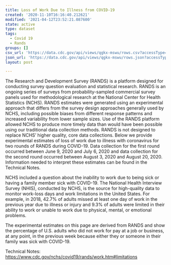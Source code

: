 ```yaml
---
title: Loss of Work Due to Illness from COVID-19
created: '2020-11-10T16:16:40.212621'
modified: '2021-04-12T23:52:21.087600'
state: active
type: dataset
tags:
  - Covid 19
  - Rands
groups: []
csv_url: 'https://data.cdc.gov/api/views/qgkx-mswu/rows.csv?accessType=DOWNLOAD'
json_url: 'https://data.cdc.gov/api/views/qgkx-mswu/rows.json?accessType=DOWNLOAD'
layout: post

---
```

The Research and Development Survey (RANDS) is a platform designed for conducting survey question evaluation and statistical research. RANDS is an ongoing series of surveys from probability-sampled commercial survey panels used for methodological research at the National Center for Health Statistics (NCHS). RANDS estimates were generated using an experimental approach that differs from the survey design approaches generally used by NCHS, including possible biases from different response patterns and increased variability from lower sample sizes. Use of the RANDS platform allowed NCHS to produce more timely data than would have been possible using our traditional data collection methods. RANDS is not designed to replace NCHS’ higher quality, core data collections. Below we provide experimental estimates of loss of work due to illness with coronavirus for two rounds of RANDS during COVID-19. Data collection for the first round occurred between June 9, 2020 and July 6, 2020 and data collection for the second round occurred between August 3, 2020 and August 20, 2020. Information needed to interpret these estimates can be found in the Technical Notes.

NCHS included a question about the inability to work due to being sick or having a family member sick with COVID-19. The National Health Interview Survey (NHIS), conducted by NCHS, is the source for high-quality data to monitor work-loss days and work limitations in the United States. For example, in 2018, 42.7% of adults missed at least one day of work in the previous year due to illness or injury and 9.3% of adults were limited in their ability to work or unable to work due to physical, mental, or emotional problems.

The experimental estimates on this page are derived from RANDS and show the percentage of U.S. adults who did not work for pay at a job or business, at any point, in the previous week because either they or someone in their family was sick with COVID-19.

Technical Notes: https://www.cdc.gov/nchs/covid19/rands/work.htm#limitations
